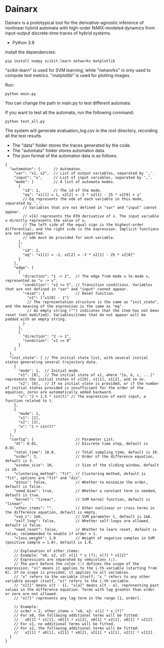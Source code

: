 # Dainarx

Dainarx is a prototypical tool for the derivative-agnostic inference of nonlinear hybrid automata with high-order NARX-modeled dynamics from input-output discrete-time traces of hybrid systems.

- Python 3.9

Install the dependencies:

```
pip install numpy scikit-learn networkx matplotlib
```

"scikit-learn" is used for SVM learning, while "networkx" is only used to compute test metrics.
"matplotlib" is used for plotting images.

Run:

```
python main.py
```

You can change the path in main.py to test different automata.

If you want to test all the automata, run the following command:

```
python test_all.py
```

The system will generate evaluation_log.csv in the root directory, recording all the test results.

- The "data" folder stores the traces generated by the code.
- The "automata" folder stores automaton data.
- The json format of the automaton data is as follows.

```json5
{
  "automaton": {      // Automaton.
    "var": "x1, x2",  // List of output variables, separated by ','.
    "input": "u",     // List of input variables, separated by ','.
    "mode": [         // A list of automata modes.
      {
        "id": 1,      // The id of the mode.
        "eq": "x1[1] = 1, x2[2] = -3 * x2[1] - 25 * x2[0] + u"
        // Eq represents the ode of each variable in this mode, separated by ','.
        // Variables that are not defined in "var" and "input" cannot appear.
        // x[k] represents the KTH derivative of x. The input variable u directly represents the value of u.
        // The left side of the equal sign is the highest-order differential, and the right side is the expression. Implicit functions are not supported.
        // ode must be provided for each variable.
      },
      {
        "id": 2,
        "eq": "x1[1] = -1, x2[2] = -3 * x2[1] - 25 * x2[0]"
      }
    ],
    "edge": [
      {
        "direction": "1 -> 2",  // The edge from mode u to mode v, represented as "u -> v".
        "condition": "x1 >= 5", // Transition conditions. Variables that are not defined in "var" and "input" cannot appear.
        "reset": {              // Reset function.
          "x1": ["x1[0] - 1"]
          // The representation structure is the same as "init_state", and the meaning of the expression is the same as "eq".
          // An empty string ("") indicates that the item has not been reset (not modified). Variables/items that do not appear will be padded with an empty string.
        }
      },
      {
        "direction": "2 -> 1",
        "condition": "x1 <= 0"
      }
    ]
  },
  "init_state": [ // The initial state list, with several initial states generating several trajectory data.
    {
      "mode": 1,  // Initial mode.
      "x1": [0],  // The initial state of x1, where "[a, b, c, ...]" represents the initial states of x1[0], x1[1], x1[2], and so on.
      "x2": [0],  // If no initial state is provided, or if the number of initial states provided is insufficient for the order of the equation, zeros are automatically added backward.
      "u": "2 + 1.5 * sin(t)" // The expression of each input, a function related to t.
    },
    {
      "mode": 1,
      "x1": [2],
      "x2": [3],
      "u": "1 + sin(t)"
    }
  ],
  "config": {                   // Parameter List.
    "dt": 0.01,                 // Discrete time step, default is 0.01.
    "total_time": 10.0,         // Total sampling time, default is 10.
    "order": 3,                 // Order of the difference equation, default is 3.
    "window_size": 10,          // Size of the sliding window, default is 10.
    "clustering_method": "fit", // Clustering method, default is "fit", options are "fit" and "dis".
    "minus": false,             // Whether to minimize the order, default is false.
    "need_bias": true,          // Whether a constant term is needed, default is true.
    "kernel": "linear",         // SVM kernel function, default is "linear".
    "other_items": "",          // Other nonlinear or cross terms in the difference equation, default is empty.
    "svm_c": 1e6,               // SVM parameter C, default is 1e6.
    "self_loop": false,         // Whether self-loops are allowed, default is false.
    "need_reset": false,        // Whether to learn reset, default is false; recommended to enable if order > 1.
    "class_weight": 1.0         // Weight of negative samples in SVM (positive sample = 1.0), default is 1.0.

    // Explanation of other_items:
    // Example: "x0, x2, x3: x[1] * x_[?]; x[?] * x1[2]"
    // Expressions are separated by semicolons (;).
    // The part before the colon (:) defines the scope of the expression; "xi" means it applies to the i-th variable (starting from 0). If no scope is provided, it applies to all variables.
    // "x" refers to the variable itself, "x_" refers to any other variable except itself, "xi" refers to the i-th variable.
    // "x[1]" means x[t - 1], "x[a]" means x[t - a], representing past values in the difference equation. Terms with lag greater than order or zero are not allowed.
    // "x[?]" represents any lag term in the range [1, order].

    // Example:
    // order = 2, other_items = "x0, x2: x[1] * x_[?]"
    // For x0, the following additional terms will be fitted:
    //   x0[1] * x1[1], x0[1] * x1[2], x0[1] * x2[1], x0[1] * x2[2].
    // For x1, no additional terms will be fitted.
    // For x2, the following additional terms will be fitted:
    //   x2[1] * x0[1], x2[1] * x0[2], x2[1] * x1[1], x2[1] * x1[2].
  }
}
```
